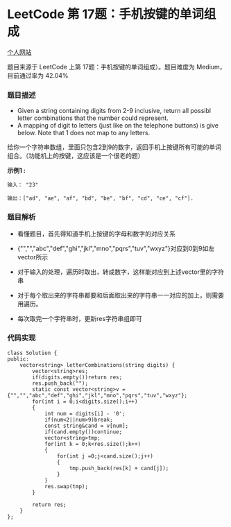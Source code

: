 # LeetCode 第 17题：手机按键的单词组成

[个人网站](http://lgg2018.com)

题目来源于 LeetCode 上第 17题：手机按键的单词组成）。题目难度为 Medium，目前通过率为 42.04% 

### 题目描述

 * Given a string containing digits from 2-9 inclusive, return all possibl letter combinations that the number could represent.
* A mapping of digit to letters (just like on the telephone buttons) is give below. Note that 1 does not map to any letters.

给你一个字符串数组，里面只包含2到9的数字，返回手机上按键所有可能的单词组合。（功能机上的按键，这应该是一个很老的题）

**示例1 :**

```
输入： "23"

输出：["ad", "ae", "af", "bd", "be", "bf", "cd", "ce", "cf"].
```

### 题目解析

* 看懂题目，首先得知道手机上按键的字母和数字的对应关系

* {"","","abc","def","ghi","jkl","mno","pqrs","tuv","wxyz"}对应到0到9如左vector所示

* 对于输入的处理，遍历时取出，转成数字，这样能对应到上述vector里的字符串
* 对于每个取出来的字符串都要和后面取出来的字符串一一对应的加上，则需要用遍历。
* 每次取完一个字符串时，更新res字符串组即可



### 代码实现
```
class Solution {
public:
    vector<string> letterCombinations(string digits) {
	    vector<string>res;
	    if(digits.empty())return res;
	    res.push_back("");
	    static const vector<string>v = {"","","abc","def","ghi","jkl","mno","pqrs","tuv","wxyz"};
	    for(int i = 0;i<digits.size();i++)
	    {
		    int num = digits[i] - '0';
		    if(num<2||num>9)break;
		    const string&cand = v[num];
		    if(cand.empty())continue;
		    vector<string>tmp;
		    for(int k = 0;k<res.size();k++)
		    {
			    for(int j =0;j<cand.size();j++)
			    {
				    tmp.push_back(res[k] + cand[j]);
			    }
		    }
		    res.swap(tmp);
	    }

	    return res; 
    }
};
```
